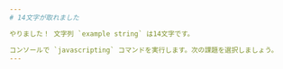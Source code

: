 ```yaml
---
# 14文字が取れました

やりました！ 文字列 `example string` は14文字です。

コンソールで `javascripting` コマンドを実行します。次の課題を選択しましょう。
---
```

